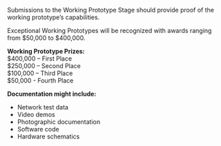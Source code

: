 Submissions to the Working Prototype Stage should provide proof of the working prototype’s capabilities.

Exceptional Working Prototypes will be recognized with awards ranging from $50,000 to $400,000.

**Working Prototype Prizes:**  
$400,000 – First Place  
$250,000 – Second Place  
$100,000 – Third Place  
$50,000 - Fourth Place  

**Documentation might include:**  
+ Network test data  
+ Video demos  
+ Photographic documentation  
+ Software code  
+ Hardware schematics  

